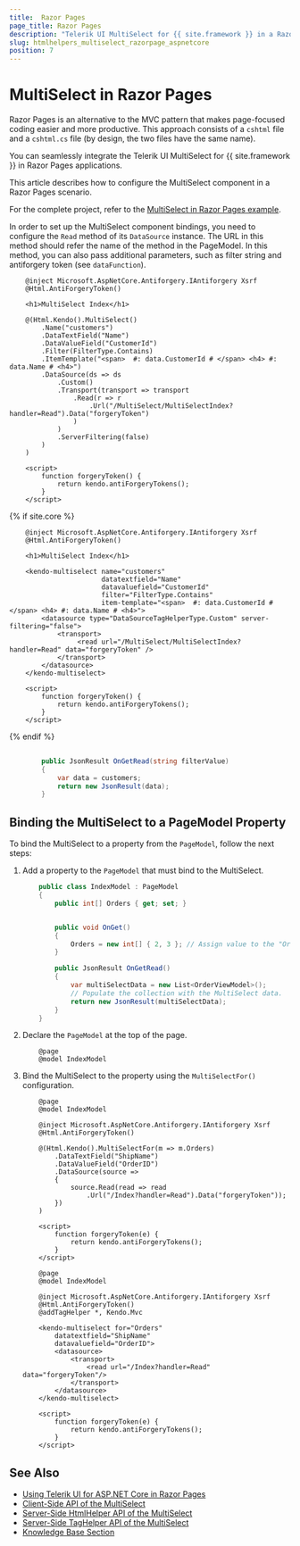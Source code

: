 ```yaml
---
title:  Razor Pages
page_title: Razor Pages
description: "Telerik UI MultiSelect for {{ site.framework }} in a RazorPages application."
slug: htmlhelpers_multiselect_razorpage_aspnetcore
position: 7
---
```


# MultiSelect in Razor Pages

Razor Pages is an alternative to the MVC pattern that makes page-focused coding easier and more productive. This approach consists of a `cshtml` file and a `cshtml.cs` file (by design, the two files have the same name). 

You can seamlessly integrate the Telerik UI MultiSelect for {{ site.framework }} in Razor Pages applications.

This article describes how to configure the MultiSelect component in a Razor Pages scenario.

For the complete project, refer to the [MultiSelect in Razor Pages example](https://github.com/telerik/ui-for-aspnet-core-examples/blob/master/Telerik.Examples.RazorPages/Telerik.Examples.RazorPages/Pages/MultiSelect/MultiSelectIndex.cshtml).

In order to set up the MultiSelect component bindings, you need to configure the `Read` method of its `DataSource` instance. The URL in this method should refer the name of the method in the PageModel. In this method, you can also pass additional parameters, such as filter string and antiforgery token (see `dataFunction`).

```HtmlHelper
    @inject Microsoft.AspNetCore.Antiforgery.IAntiforgery Xsrf
	@Html.AntiForgeryToken()
	
	<h1>MultiSelect Index</h1>
	
	@(Html.Kendo().MultiSelect()
        .Name("customers")
        .DataTextField("Name")
        .DataValueField("CustomerId")
        .Filter(FilterType.Contains)
        .ItemTemplate("<span>  #: data.CustomerId # </span> <h4> #: data.Name # <h4>")
        .DataSource(ds => ds
            .Custom()
            .Transport(transport => transport
                .Read(r => r
                    .Url("/MultiSelect/MultiSelectIndex?handler=Read").Data("forgeryToken")
                )
            )
            .ServerFiltering(false)
        )
    )

	<script>
		function forgeryToken() {
			return kendo.antiForgeryTokens();
		}
	</script>
```
{% if site.core %}
```TagHelper
    @inject Microsoft.AspNetCore.Antiforgery.IAntiforgery Xsrf
    @Html.AntiForgeryToken()

    <h1>MultiSelect Index</h1>   
    
    <kendo-multiselect name="customers"
                       datatextfield="Name"
                       datavaluefield="CustomerId"
                       filter="FilterType.Contains"
                       item-template="<span>  #: data.CustomerId # </span> <h4> #: data.Name # <h4>">
        <datasource type="DataSourceTagHelperType.Custom" server-filtering="false">
            <transport>
                 <read url="/MultiSelect/MultiSelectIndex?handler=Read" data="forgeryToken" />
            </transport>
        </datasource>
    </kendo-multiselect>   
    
    <script>
        function forgeryToken() {
        	return kendo.antiForgeryTokens();
        }
    </script>
```
{% endif %}
```C# PageModel
	
		public JsonResult OnGetRead(string filterValue)
		{
			var data = customers;
            return new JsonResult(data);
		}
```

## Binding the MultiSelect to a PageModel Property

To bind the MultiSelect to a property from the `PageModel`, follow the next steps:

1. Add a property to the `PageModel` that must bind to the MultiSelect.

    ```C# Index.cshtml.cs
        public class IndexModel : PageModel
        {
            public int[] Orders { get; set; }


            public void OnGet()
            {
                Orders = new int[] { 2, 3 }; // Assign value to the "Orders" property, if needed.
            }

            public JsonResult OnGetRead()
            {
                var multiSelectData = new List<OrderViewModel>();
                // Populate the collection with the MultiSelect data.
                return new JsonResult(multiSelectData);
            }
        }
    ```
1. Declare the `PageModel` at the top of the page.

    ```Razor
        @page
        @model IndexModel
    ```

1. Bind the MultiSelect to the property using the `MultiSelectFor()` configuration.

    ```HtmlHelper
        @page
        @model IndexModel

        @inject Microsoft.AspNetCore.Antiforgery.IAntiforgery Xsrf
        @Html.AntiForgeryToken()
        
        @(Html.Kendo().MultiSelectFor(m => m.Orders)  
            .DataTextField("ShipName")
            .DataValueField("OrderID")
            .DataSource(source =>
            {
                source.Read(read => read
                    .Url("/Index?handler=Read").Data("forgeryToken"));
            })
        )

        <script>
            function forgeryToken(e) {
                return kendo.antiForgeryTokens();
            }
        </script>
    ```
    ```TagHelper
        @page
        @model IndexModel

        @inject Microsoft.AspNetCore.Antiforgery.IAntiforgery Xsrf
        @Html.AntiForgeryToken()
        @addTagHelper *, Kendo.Mvc

        <kendo-multiselect for="Orders"
            datatextfield="ShipName" 
            datavaluefield="OrderID">
            <datasource>
                <transport>
                    <read url="/Index?handler=Read" data="forgeryToken"/>
                </transport>
            </datasource>
        </kendo-multiselect>

        <script>
            function forgeryToken(e) {
                return kendo.antiForgeryTokens();
            }
        </script>
    ```

## See Also

* [Using Telerik UI for ASP.NET Core in Razor Pages](https://docs.telerik.com/aspnet-core/getting-started/razor-pages#using-telerik-ui-for-aspnet-core-in-razor-pages)
* [Client-Side API of the MultiSelect](https://docs.telerik.com/kendo-ui/api/javascript/ui/multiselect)
* [Server-Side HtmlHelper API of the MultiSelect](/api/multiselect)
* [Server-Side TagHelper API of the MultiSelect](/api/taghelpers/multiselect)
* [Knowledge Base Section](/knowledge-base)


